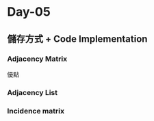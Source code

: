 # Day-05

## 儲存方式 + Code Implementation

### Adjacency Matrix
優點
### Adjacency List

### Incidence matrix